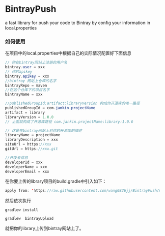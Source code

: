 # BintrayPush
a fast library for push your code to Bintray by config your  information in local.properties

### 如何使用

在项目中的local.properties中根据自己的实际情况配置好下面信息

```java
// 你在bintray网站上注册的用户名
bintray.user = xxx
// 你的apikey
bintray.apikey = xxx
//bintray 网站上仓库的名字
bintrayRepo = maven
//在这个仓库下的项目名字
bintrayName = xxx

//publishedGroupId:artifact:libraryVersion 构成你开源库的唯一路径
publishedGroupId = com.jankin.projectName
artifact = library
libraryVersion = 1.0.0
// 上面就构成了开源库路径 com.jankin.projectName:library:1.0.0

// 这是在bintray网站上对你的开源库的描述
libraryName = projectName
libraryDescription = xxx
siteUrl = https://xxx
gitUrl = https://xxx.git

//开发者信息
developerId = xxx
developerName = xxx
developerEmail = xxx
```

在你要上传的library项目的build.gradle中引入如下：

```java
apply from: 'https://raw.githubusercontent.com/wang0826jj/BintrayPush/master/bintray-config.gradle'
```

然后依次执行

`gradlew install`

`gradlew  bintrayUpload`

就把你的library上传到bintray网站上了。
